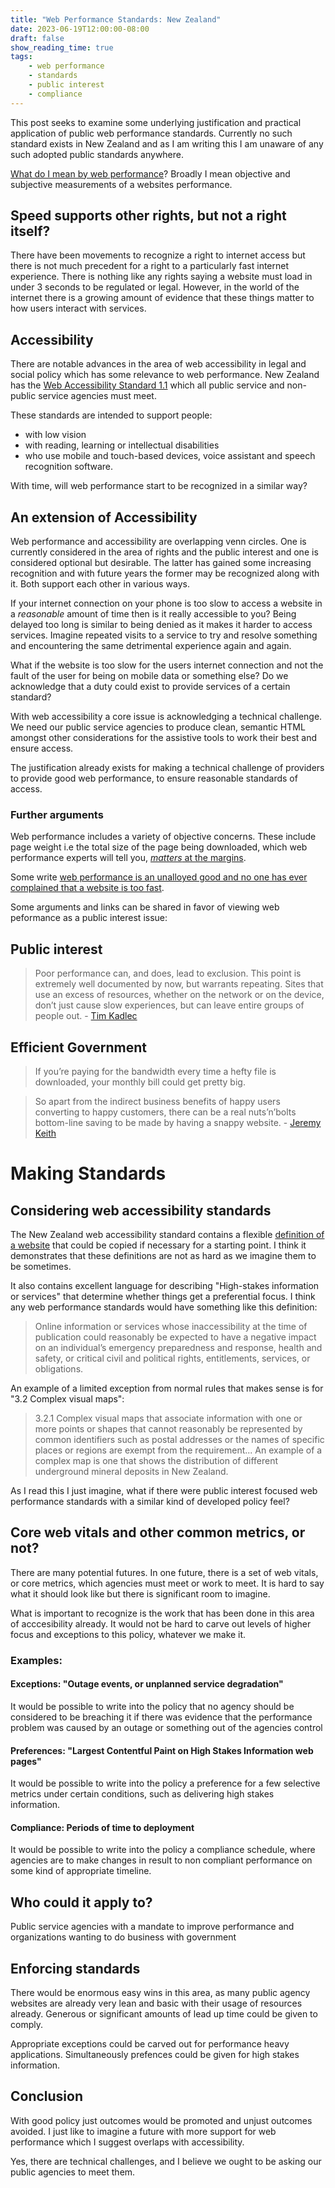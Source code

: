 ```yaml
---
title: "Web Performance Standards: New Zealand"
date: 2023-06-19T12:00:00-08:00
draft: false
show_reading_time: true
tags: 
    - web performance
    - standards
    - public interest
    - compliance
---
```


This post seeks to examine some underlying justification and practical application of public web performance standards. Currently no such standard exists in New Zealand and as I am writing this I am unaware of any such adopted public standards anywhere.

[What do I mean by web performance](https://developer.mozilla.org/en-US/docs/Learn/Performance/What_is_web_performance)? Broadly I mean objective and subjective measurements of a websites performance. 

## Speed supports other rights, but not a right itself?

There have been movements to recognize a right to internet access but there is not much precedent for a right to a particularly fast internet experience. There is nothing like any rights saying a website must load in under 3 seconds to be regulated or legal. However, in the world of the internet there is a growing amount of evidence that these things matter to how users interact with services. 

## Accessibility

There are notable advances in the area of web accessibility in legal and social policy which has some relevance to web performance. New Zealand has the [Web Accessibility Standard 1.1](https://www.digital.govt.nz/standards-and-guidance/nz-government-web-standards/web-accessibility-standard-1-1/) which all public service and non-public service agencies must meet.

These standards are intended to support people:

* with low vision
* with reading, learning or intellectual disabilities
* who use mobile and touch-based devices, voice assistant and speech recognition software.

With time, will web performance start to be recognized in a similar way?

## An extension of Accessibility

Web performance and accessibility are overlapping venn circles. One is currently considered in the area of rights and the public interest and one is considered optional but desirable. The latter has gained some increasing recognition and with future years the former may be recognized along with it. Both support each other in various ways. 

If your internet connection on your phone is too slow to access a website in a _reasonable_ amount of time then is it really accessible to you? Being delayed too long is similar to being denied as it makes it harder to access services. Imagine repeated visits to a service to try and resolve something and encountering the same detrimental experience again and again. 

What if the website is too slow for the users internet connection and not the fault of the user for being on mobile data or something else? Do we acknowledge that a duty could exist to provide services of a certain standard?

With web accessibility a core issue is acknowledging a technical challenge. We need our public service agencies to produce clean, semantic HTML amongst other considerations for the assistive tools to work their best and ensure access.

The justification already exists for making a technical challenge of providers to provide good web performance, to ensure reasonable standards of access.

### Further arguments

Web performance includes a variety of objective concerns. These include page weight i.e the total size of the page being downloaded, which web performance experts will tell you, [*matters* at the margins](https://timkadlec.com/remembers/2019-01-09-the-ethics-of-performance/). 

Some write [web performance is an unalloyed good and no one has ever complained that a website is too fast](https://clearleft.com/thinking/the-intersectionality-of-web-performance).

Some arguments and links can be shared in favor of viewing web peformance as a public interest issue: 

## Public interest

>Poor performance can, and does, lead to exclusion. This point is extremely well documented by now, but warrants repeating. Sites that use an excess of resources, whether on the network or on the device, don’t just cause slow experiences, but can leave entire groups of people out. - [Tim Kadlec](https://timkadlec.com/remembers/2019-01-09-the-ethics-of-performance/)


## Efficient Government

> If you’re paying for the bandwidth every time a hefty file is downloaded, your monthly bill could get pretty big.

> So apart from the indirect business benefits of happy users converting to happy customers, there can be a real nuts’n’bolts bottom-line saving to be made by having a snappy website. - [Jeremy Keith](https://clearleft.com/thinking/the-intersectionality-of-web-performance)

# Making Standards

## Considering web accessibility standards

The New Zealand web accessibility standard contains a flexible [definition of a website](https://www.digital.govt.nz/standards-and-guidance/nz-government-web-standards/web-accessibility-standard-1-1/#:~:text=before%20doing%20so.-,Website,-A%20coherent%20collection) that could be copied if necessary for a starting point. I think it demonstrates that these definitions are not as hard as we imagine them to be sometimes. 

It also contains excellent language for describing "High-stakes information or services" that determine whether things get a preferential focus. I think any web performance standards would have something like this definition: 

> Online information or services whose inaccessibility at the time of publication could reasonably be expected to have a negative impact on an individual’s emergency preparedness and response, health and safety, or critical civil and political rights, entitlements, services, or obligations.

An example of a limited exception from normal rules that makes sense is for "3.2 Complex visual maps":

> 3.2.1 Complex visual maps that associate information with one or more points or shapes that cannot reasonably be represented by common identifiers such as postal addresses or the names of specific places or regions are exempt from the requirement... An example of a complex map is one that shows the distribution of different underground mineral deposits in New Zealand.

As I read this I just imagine, what if there were public interest focused web performance standards with a similar kind of developed policy feel?

## Core web vitals and other common metrics, or not?

There are many potential futures. In one future, there is a set of web vitals, or core metrics, which agencies must meet or work to meet. It is hard to say what it should look like but there is significant room to imagine.

What is important to recognize is the work that has been done in this area of acccesibility already. It would not be hard to carve out levels of higher focus and exceptions to this policy, whatever we make it.

### Examples:

#### Exceptions: "Outage events, or unplanned service degradation"

It would be possible to write into the policy that no agency should be considered to be breaching it if there was evidence that the performance problem was caused by an outage or something out of the agencies control

#### Preferences: "Largest Contentful Paint on High Stakes Information web pages"

It would be possible to write into the policy a preference for a few selective metrics under certain conditions, such as delivering high stakes information.

#### Compliance: Periods of time to deployment

It would be possible to write into the policy a compliance schedule, where agencies are to make changes in result to non compliant performance on some kind of appropriate timeline.

## Who could it apply to?

Public service agencies with a mandate to improve performance and organizations wanting to do business with government

## Enforcing standards

There would be enormous easy wins in this area, as many public agency websites are already very lean and basic with their usage of resources already. Generous or significant amounts of lead up time could be given to comply.

Appropriate exceptions could be carved out for performance heavy applications. Simultaneously prefences could be given for high stakes information. 

## Conclusion

With good policy just outcomes would be promoted and unjust outcomes avoided. I just like to imagine a future with more support for web performance which I suggest overlaps with accessibility. 

Yes, there are technical challenges, and I believe we ought to be asking our public agencies to meet them. 
